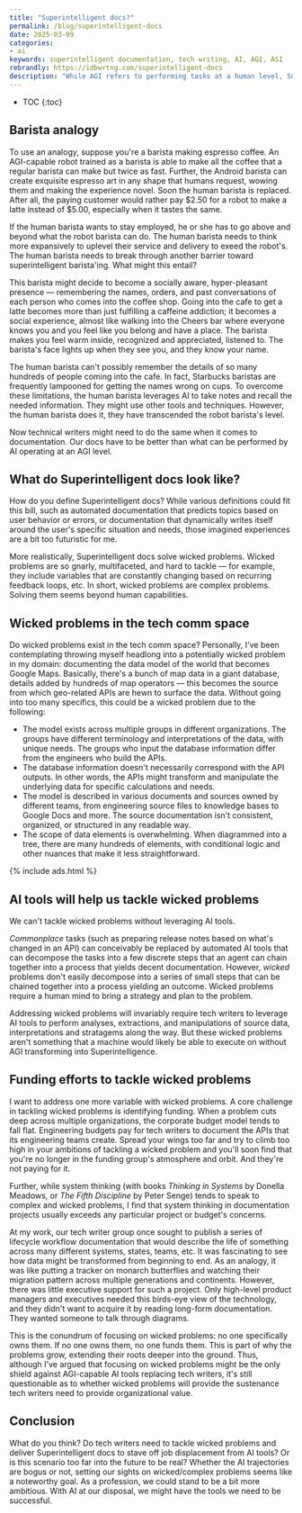 ```yaml
---
title: "Superintelligent docs?"
permalink: /blog/superintelligent-docs
date: 2025-03-09
categories:
- ai
keywords: superintelligent documentation, tech writing, AI, AGI, ASI
rebrandly: https://idbwrtng.com/superintelligent-docs
description: "While AGI refers to performing tasks at a human level, Superintelligence refers to performing tasks that <i>exceed</i> human capabilities. If tech writers want to survive the AI apocalypse, we'll have to go beyond mere AGI levels of competence and tread water within the Superintelligent space.<br/><br/>Reason being, AI will eventually replace most of what we do, making it such that when AGI is reached, job displacement for tech writers will be more common because AGI will perform the same tasks, only cheaper. But the likelihood of AGI progressing to Superintelligence seems less likely to me (in the same way that moving from assisted driving to fully autonomous driving is so much harder than anyone anticipated). Striving for Superintelligent docs seems like the most logical counter-move against AI's encroachment on tech writer territory."
---
```



* TOC
{:toc}

## Barista analogy

To use an analogy, suppose you're a barista making espresso coffee. An AGI-capable robot trained as a barista is able to make all the coffee that a regular barista can make but twice as fast. Further, the Android barista can create exquisite espresso art in any shape that humans request, wowing them and making the experience novel. Soon the human barista is replaced. After all, the paying customer would rather pay $2.50 for a robot to make a latte instead of $5.00, especially when it tastes the same.

If the human barista wants to stay employed, he or she has to go above and beyond what the robot barista can do. The human barista needs to think more expansively to uplevel their service and delivery to exeed the robot's. The human barista needs to break through another barrier toward superintelligent barista'ing. What might this entail? 

This barista might decide to become a socially aware, hyper-pleasant presence &mdash; remembering the names, orders, and past conversations of each person who comes into the coffee shop. Going into the cafe to get a latte becomes more than just fulfilling a caffeine addiction; it becomes a social experience, almost like walking into the Cheers bar where everyone knows you and you feel like you belong and have a place. The barista makes you feel warm inside, recognized and appreciated, listened to. The barista's face lights up when they see you, and they know your name.

The human barista can't possibly remember the details of so many hundreds of people coming into the cafe. In fact, Starbucks baristas are frequently lampooned for getting the names wrong on cups. To overcome these limitations, the human barista leverages AI to take notes and recall the needed information. They might use other tools and techniques. However, the human barista does it, they have transcended the robot barista's level.

Now technical writers might need to do the same when it comes to documentation. Our docs have to be better than what can be performed by AI operating at an AGI level. 

## What do Superintelligent docs look like?

How do you define Superintelligent docs? While various definitions could fit this bill, such as automated documentation that predicts topics based on user behavior or errors, or documentation that dynamically writes itself around the user's specific situation and needs, those imagined experiences are a bit too futuristic for me. 

More realistically, Superintelligent docs solve wicked problems. Wicked problems are so gnarly, multifaceted, and hard to tackle &mdash; for example, they include variables that are constantly changing based on recurring feedback loops, etc. In short, wicked problems are complex problems. Solving them seems beyond human capabilities.

## Wicked problems in the tech comm space

Do wicked problems exist in the tech comm space? Personally, I've been contemplating throwing myself headlong into a potentially wicked problem in my domain: documenting the data model of the world that becomes Google Maps. Basically, there's a bunch of map data in a giant database, details added by hundreds of map operators &mdash; this becomes the source from which geo-related APIs are hewn to surface the data. Without going into too many specifics, this could be a wicked problem due to the following:

* The model exists across multiple groups in different organizations. The groups have different terminology and interpretations of the data, with unique needs. The groups who input the database information differ from the engineers who build the APIs.
* The database information doesn't necessarily correspond with the API outputs. In other words, the APIs might transform and manipulate the underlying data for specific calculations and needs.
* The model is described in various documents and sources owned by different teams, from engineering source files to knowledge bases to Google Docs and more. The source documentation isn't consistent, organized, or structured in any readable way.
* The scope of data elements is overwhelming. When diagrammed into a tree, there are many hundreds of elements, with conditional logic and other nuances that make it less straightforward.

{% include ads.html %}

## AI tools will help us tackle wicked problems

We can't tackle wicked problems without leveraging AI tools. 

*Commonplace* tasks (such as preparing release notes based on what's changed in an API) can conceivably be replaced by automated AI tools that can decompose the tasks into a few discrete steps that an agent can chain together into a process that yields decent documentation. However, *wicked* problems don't easily decompose into a series of small steps that can be chained together into a process yielding an outcome. Wicked problems require a human mind to bring a strategy and plan to the problem. 

Addressing wicked problems will invariably require tech writers to leverage AI tools to perform analyses, extractions, and manipulations of source data, interpretations and stratagems along the way. But these wicked problems aren't something that a machine would likely be able to execute on without AGI transforming into Superintelligence.

## Funding efforts to tackle wicked problems

I want to address one more variable with wicked problems. A core challenge in tackling wicked problems is identifying funding. When a problem cuts deep across multiple organizations, the corporate budget model tends to fall flat. Engineering budgets pay for tech writers to document the APIs that its engineering teams create. Spread your wings too far and try to climb too high in your ambitions of tackling a wicked problem and you'll soon find that you're no longer in the funding group's atmosphere and orbit. And they're not paying for it.

Further, while system thinking (with books *Thinking in Systems* by Donella Meadows, or *The Fifth Discipline* by Peter Senge) tends to speak to complex and wicked problems, I find that system thinking in documentation projects usually exceeds any particular project or budget's concerns. 

At my work, our tech writer group once sought to publish a series of lifecycle workflow documentation that would describe the life of something across many different systems, states, teams, etc. It was fascinating to see how data might be transformed from beginning to end. As an analogy, it was like putting a tracker on monarch butterflies and watching their migration pattern across multiple generations and continents. However, there was little executive support for such a project. Only high-level product managers and executives needed this birds-eye view of the technology, and they didn't want to acquire it by reading long-form documentation. They wanted someone to talk through diagrams.

This is the conundrum of focusing on wicked problems: no one specifically owns them. If no one owns them, no one funds them. This is part of why the problems grow, extending their roots deeper into the ground. Thus, although I've argued that focusing on wicked problems might be the only shield against AGI-capable AI tools replacing tech writers, it's still questionable as to whether wicked problems will provide the sustenance tech writers need to provide organizational value.

## Conclusion

What do you think? Do tech writers need to tackle wicked problems and deliver Superintelligent docs to stave off job displacement from AI tools? Or is this scenario too far into the future to be real? Whether the AI trajectories are bogus or not, setting our sights on wicked/complex problems seems like a noteworthy goal. As a profession, we could stand to be a bit more ambitious. With AI at our disposal, we might have the tools we need to be successful.

